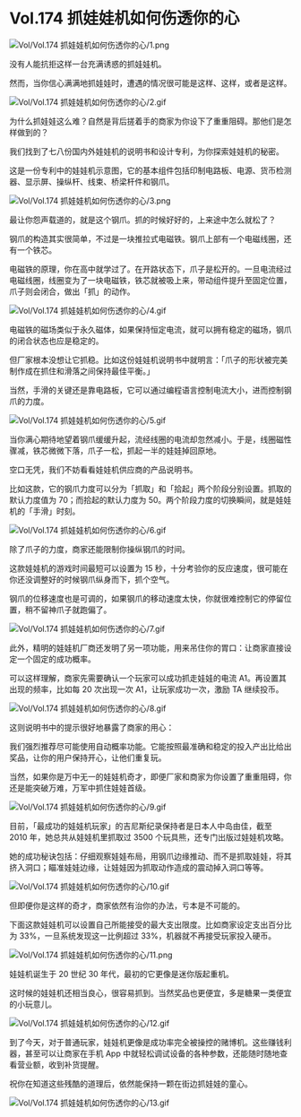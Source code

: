 # Vol.174 抓娃娃机如何伤透你的心

![Vol/Vol.174 抓娃娃机如何伤透你的心/1.png](https://cdn.jsdelivr.net/gh/ipaperclip-icu/static/image/文字稿/Vol/Vol.174%20抓娃娃机如何伤透你的心/1.png)

没有人能抗拒这样一台充满诱惑的抓娃娃机。

然而，当你信心满满地抓娃娃时，遭遇的情况很可能是这样、这样，或者是这样。

![Vol/Vol.174 抓娃娃机如何伤透你的心/2.gif](https://cdn.jsdelivr.net/gh/ipaperclip-icu/static/image/文字稿/Vol/Vol.174%20抓娃娃机如何伤透你的心/2.gif)

为什么抓娃娃这么难？自然是背后搓着手的商家为你设下了重重阻碍。那他们是怎样做到的？

我们找到了七八份国内外娃娃机的说明书和设计专利，为你探索娃娃机的秘密。

这是一份专利中的娃娃机示意图，它的基本组件包括印制电路板、电源、货币检测器、显示屏、操纵杆、线束、桥梁杆件和钢爪。

![Vol/Vol.174 抓娃娃机如何伤透你的心/3.png](https://cdn.jsdelivr.net/gh/ipaperclip-icu/static/image/文字稿/Vol/Vol.174%20抓娃娃机如何伤透你的心/3.png)

最让你怨声载道的，就是这个钢爪。抓的时候好好的，上来途中怎么就松了？

钢爪的构造其实很简单，不过是一块推拉式电磁铁。钢爪上部有一个电磁线圈，还有一个铁芯。

电磁铁的原理，你在高中就学过了。在开路状态下，爪子是松开的。一旦电流经过电磁线圈，线圈变为了一块电磁铁，铁芯就被吸上来，带动组件提升至固定位置，爪子则会闭合，做出「抓」的动作。

![Vol/Vol.174 抓娃娃机如何伤透你的心/4.gif](https://cdn.jsdelivr.net/gh/ipaperclip-icu/static/image/文字稿/Vol/Vol.174%20抓娃娃机如何伤透你的心/4.gif)

电磁铁的磁场类似于永久磁体，如果保持恒定电流，就可以拥有稳定的磁场，钢爪的闭合状态也应是稳定的。

但厂家根本没想让它抓稳。比如这份娃娃机说明书中就明言：「爪子的形状被完美制作成在抓住和滑落之间保持最佳平衡。」

当然，手滑的关键还是靠电路板，它可以通过编程语言控制电流大小，进而控制钢爪的力度。

![Vol/Vol.174 抓娃娃机如何伤透你的心/5.gif](https://cdn.jsdelivr.net/gh/ipaperclip-icu/static/image/文字稿/Vol/Vol.174%20抓娃娃机如何伤透你的心/5.gif)

当你满心期待地望着钢爪缓缓升起，流经线圈的电流却忽然减小。于是，线圈磁性骤减，铁芯微微下落，爪子一松，抓起一半的娃娃掉回原地。

空口无凭，我们不妨看看娃娃机供应商的产品说明书。

比如这款，它的钢爪力度可以分为「抓取」和「拾起」两个阶段分别设置。抓取的默认力度值为 70；而拾起的默认力度为 50。两个阶段力度的切换瞬间，就是娃娃机的「手滑」时刻。

![Vol/Vol.174 抓娃娃机如何伤透你的心/6.gif](https://cdn.jsdelivr.net/gh/ipaperclip-icu/static/image/文字稿/Vol/Vol.174%20抓娃娃机如何伤透你的心/6.gif)

除了爪子的力度，商家还能限制你操纵钢爪的时间。

这款娃娃机的游戏时间最短可以设置为 15 秒，十分考验你的反应速度，很可能在你还没调整好的时候钢爪纵身而下，抓个空气。

钢爪的位移速度也是可调的，如果钢爪的移动速度太快，你就很难控制它的停留位置，稍不留神爪子就跑偏了。

![Vol/Vol.174 抓娃娃机如何伤透你的心/7.gif](https://cdn.jsdelivr.net/gh/ipaperclip-icu/static/image/文字稿/Vol/Vol.174%20抓娃娃机如何伤透你的心/7.gif)

此外，精明的娃娃机厂商还发明了另一项功能，用来吊住你的胃口：让商家直接设定一个固定的成功概率。

可以这样理解，商家先需要确认一个玩家可以成功抓走娃娃的电流 A1。再设置其出现的频率，比如每 20 次出现一次 A1，让玩家成功一次，激励 TA 继续投币。

![Vol/Vol.174 抓娃娃机如何伤透你的心/8.gif](https://cdn.jsdelivr.net/gh/ipaperclip-icu/static/image/文字稿/Vol/Vol.174%20抓娃娃机如何伤透你的心/8.gif)

这则说明书中的提示很好地暴露了商家的用心：

我们强烈推荐尽可能使用自动概率功能。它能按照最准确和稳定的投入产出比给出奖品，让你的用户保持开心，让他们重复玩。

当然，如果你是万中无一的娃娃机奇才，即便厂家和商家为你设置了重重阻碍，你还是能突破万难，万军中抓住娃娃首级。

![Vol/Vol.174 抓娃娃机如何伤透你的心/9.gif](https://cdn.jsdelivr.net/gh/ipaperclip-icu/static/image/文字稿/Vol/Vol.174%20抓娃娃机如何伤透你的心/9.gif)

目前，「最成功的娃娃机玩家」的吉尼斯纪录保持者是日本人中岛由佳，截至 2010 年，她总共从娃娃机里抓取过 3500 个玩具熊，还专门出版过娃娃机攻略。

她的成功秘诀包括：仔细观察娃娃布局，用钢爪边缘推动、而不是抓取娃娃，将其挤入洞口；瞄准娃娃边缘，让娃娃因为抓取动作造成的震动掉入洞口等等。

![Vol/Vol.174 抓娃娃机如何伤透你的心/10.gif](https://cdn.jsdelivr.net/gh/ipaperclip-icu/static/image/文字稿/Vol/Vol.174%20抓娃娃机如何伤透你的心/10.gif)

但即便你是这样的奇才，商家依然有治你的办法，亏本是不可能的。

下面这款娃娃机可以设置自己所能接受的最大支出限度。比如商家设定支出百分比为 33%，一旦系统发现这一比例超过 33%，机器就不再接受玩家投入硬币。

![Vol/Vol.174 抓娃娃机如何伤透你的心/11.png](https://cdn.jsdelivr.net/gh/ipaperclip-icu/static/image/文字稿/Vol/Vol.174%20抓娃娃机如何伤透你的心/11.png)

娃娃机诞生于 20 世纪 30 年代，最初的它更像是迷你版起重机。

这时候的娃娃机还相当良心，很容易抓到。当然奖品也更便宜，多是糖果一类便宜的小玩意儿。

![Vol/Vol.174 抓娃娃机如何伤透你的心/12.gif](https://cdn.jsdelivr.net/gh/ipaperclip-icu/static/image/文字稿/Vol/Vol.174%20抓娃娃机如何伤透你的心/12.gif)

到了今天，对于普通玩家，娃娃机更像是成功率完全被操控的赌博机。这些赚钱利器，甚至可以让商家在手机 App 中就轻松调试设备的各种参数，还能随时随地查看营业额，收到补货提醒。

祝你在知道这些残酷的道理后，依然能保持一颗在街边抓娃娃的童心。

![Vol/Vol.174 抓娃娃机如何伤透你的心/13.gif](https://cdn.jsdelivr.net/gh/ipaperclip-icu/static/image/文字稿/Vol/Vol.174%20抓娃娃机如何伤透你的心/13.gif)
